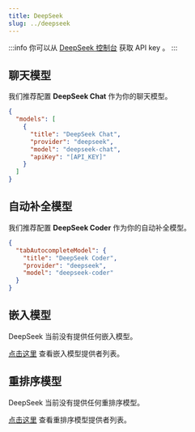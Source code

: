 ```yaml
---
title: DeepSeek
slug: ../deepseek
---
```


:::info
你可以从 [DeepSeek 控制台](https://www.deepseek.com/) 获取 API key 。
:::

## 聊天模型

我们推荐配置 **DeepSeek Chat** 作为你的聊天模型。

```json title="config.json"
{
  "models": [
    {
      "title": "DeepSeek Chat",
      "provider": "deepseek",
      "model": "deepseek-chat",
      "apiKey": "[API_KEY]"
    }
  ]
}
```

## 自动补全模型

我们推荐配置 **DeepSeek Coder** 作为你的自动补全模型。

```json title="config.json"
{
  "tabAutocompleteModel": {
    "title": "DeepSeek Coder",
    "provider": "deepseek",
    "model": "deepseek-coder"
  }
}
```

## 嵌入模型

DeepSeek 当前没有提供任何嵌入模型。

[点击这里](../../model-roles/embeddings.md) 查看嵌入模型提供者列表。

## 重排序模型

DeepSeek 当前没有提供任何重排序模型。

[点击这里](../../model-roles/reranking.md) 查看重排序模型提供者列表。

